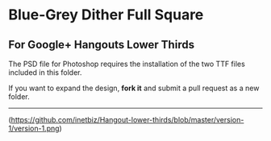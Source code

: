 # Blue-Grey Dither Full Square
## For Google+ Hangouts Lower Thirds

The PSD file for Photoshop requires the installation of the two TTF files included in this folder.

If you want to expand the design, **fork it** and submit a pull request as a new folder.

----------
(https://github.com/inetbiz/Hangout-lower-thirds/blob/master/version-1/version-1.png)

